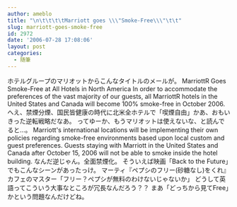 ```yaml
---
author: ameblo
title: "\n\t\t\t\tMarriott goes \\\"Smoke-Free\\\"\t\t"
slug: marriott-goes-smoke-free
id: 2972
date: '2006-07-28 17:08:06'
layout: post
categories:
  - 随筆
---
```


ホテルグループのマリオットからこんなタイトルのメールが。 MarriottR Goes Smoke-Free at All Hotels in North America In order to accommodate the preferences of the vast majority of our guests, all MarriottR hotels in the United States and Canada will become 100% smoke-free in October 2006. へえ、禁煙分煙、国民皆健康の時代に北米全ホテルで「喫煙自由」かあ、おもいきった逆転戦略だなあ。 ってゆーか、もうマリオットは使えないな、と読んでると…。 Marriott's international locations will be implementing their own policies regarding smoke-free environments based upon local custom and guest preferences. Guests staying with Marriott in the United States and Canada after October 15, 2006 will not be able to smoke inside the hotel building. なんだ逆じゃん。全面禁煙化。 そういえば映画「Back to the Future」でもこんなシーンがあったっけ。 マーティ『ペプシのフリー(砂糖なし)をくれ』 カフェのマスター「フリー？ペプシが無料のわけないじゃないか」 どうして英語ってこういう大事なところが冗長なんだろう？？ まあ「どっちから見てFree」かという問題なんだけどね。